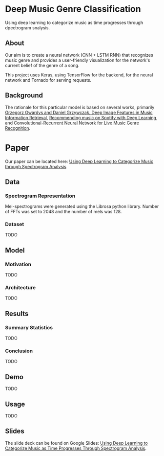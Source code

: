 # Deep Music Genre Classification
Using deep learning to categorize music as time progresses through dpectrogram snalysis.

## About
Our aim is to create a neural network (CNN + LSTM RNN) that recognizes music genre and provides a user-friendly visualization for the network's current belief of the genre of a song.

This project uses Keras, using TensorFlow for the backend, for the neural network and Tornado for serving requests.

## Background
The rationale for this particular model is based on several works, primarily [Grzegorz Gwardys and Daniel Grzywczak, Deep Image Features in Music Information Retrieval](http://ijet.pl/index.php/ijet/article/view/10.2478-eletel-2014-0042/53), [Recommending music on Spotify with Deep Learning](http://benanne.github.io/2014/08/05/spotify-cnns.html), and [Convolutional-Recurrent Neural Network for Live Music Genre Recognition](http://deepsound.io/music_genre_recognition.html).  


# Paper

Our paper can be located here: [Using Deep Learning to Categorize Music through Spectrogram Analysis](./Music_Genre_Recognition-3.pdf)


## Data
### Spectrogram Representation

Mel-spectrograms were generated using the Librosa python library. Number of FFTs was set to 2048 and the number of mels was 128.

### Dataset
TODO


## Model
### Motivation
TODO

### Architecture
TODO


## Results
### Summary Statistics
TODO

### Conclusion
TODO


## Demo
TODO


## Usage
TODO


## Slides
The slide deck can be found on Google Slides: [Using Deep Learning to Categorize Music as Time Progresses Through Spectrogram Analysis](https://docs.google.com/presentation/d/1MANAML13S-PBGx8bsbI8gdaKGPJ2bPd_UNbA3E2txdg/edit?usp=sharing).
